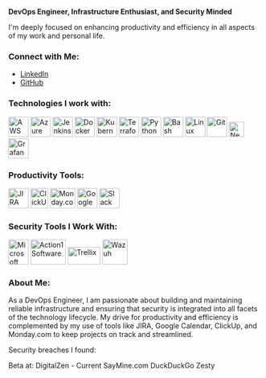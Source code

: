 **DevOps Engineer, Infrastructure Enthusiast, and Security Minded**

I'm deeply focused on enhancing productivity and efficiency in all aspects of my work and personal life.

### Connect with Me:
- [LinkedIn](https://www.linkedin.com/in/edenporat)
- [GitHub](https://github.com/nx1x)

### Technologies I work with:
<img src="https://img.icons8.com/color/48/000000/amazon-web-services.png" alt="AWS" width="40" height="40"/> <img src="https://img.icons8.com/color/48/000000/azure-1.png" alt="Azure" width="40" height="40"/> <img src="https://img.icons8.com/color/48/000000/jenkins.png" alt="Jenkins" width="40" height="40"/> <img src="https://img.icons8.com/color/48/000000/docker.png" alt="Docker" width="40" height="40"/> <img src="https://img.icons8.com/color/48/000000/kubernetes.png" alt="Kubernetes" width="40" height="40"/> <img src="https://img.icons8.com/color/48/000000/terraform.png" alt="Terraform" width="40" height="40"/> <img src="https://img.icons8.com/color/48/000000/python.png" alt="Python" width="40" height="40"/> <img src="https://img.icons8.com/color/48/000000/bash.png" alt="Bash" width="40" height="40"/> <img src="https://img.icons8.com/color/48/000000/linux.png" alt="Linux" width="40" height="40"/> <img src="https://img.icons8.com/color/48/000000/git.png" alt="Git" width="40" height="40"/> <img src="https://seeklogo.com/images/N/new-relic-logo-E7CC1E9143-seeklogo.com.png" alt="New Relic" width="30" height="30"/> <img src="https://img.icons8.com/color/48/000000/grafana.png" alt="Grafana" width="40" height="40"/>

### Productivity Tools:
<img src="https://img.icons8.com/color/48/000000/jira.png" alt="JIRA" width="40" height="40"/> <img src="https://seeklogo.com/images/C/clickup-symbol-logo-BB24230BBB-seeklogo.com.png" alt="ClickUp" width="35" height="40"/> <img src="https://seeklogo.com/images/M/monday-logo-918DBDD43D-seeklogo.com.png" alt="Monday.com" width="50" height="40"/> <img src="https://seeklogo.com/images/G/google-calendar-logo-62D91A21F7-seeklogo.com.png" alt="Google Calendar" width="40" height="40"/> <img src="https://img.icons8.com/color/48/000000/slack-new.png" alt="Slack" width="40" height="40"/>

### Security Tools I Work With:
<img src="https://seeklogo.com/images/M/microsoft-defender-logo-2CAFCABADD-seeklogo.com.png" alt="Microsoft Defender Tools" width="40" height="50"/> <img src="https://styles.redditmedia.com/t5_2rcf3t/styles/communityIcon_cm8nw2ckth451.png?width=256&s=f1673a25e54dd23fe6d84e103a6666dadb27de82" alt="Action1 Software" width="70" height="50"/> <img src="https://seeklogo.com/images/T/trellix-logo-E6ABB6486D-seeklogo.com.png" alt="Trellix" width="65" height="35"/> <img src="https://benheater.com/content/images/2022/06/wazuh_logo_circle-1.png" alt="Wazuh" width="50" height="50"/>

### About Me:
As a DevOps Engineer, I am passionate about building and maintaining reliable infrastructure and ensuring that security is integrated into all facets of the technology lifecycle. My drive for productivity and efficiency is complemented by my use of tools like JIRA, Google Calendar, ClickUp, and Monday.com to keep projects on track and streamlined.

Security breaches I found:

Beta at:
DigitalZen - Current
SayMine.com
DuckDuckGo
Zesty
